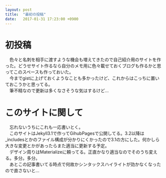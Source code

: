 ```yaml
---
layout: post
title:  "最初の投稿"
date:   2017-01-31 17:23:00 +0900
---
```


# 初投稿
　色々と名刺を相手に渡すような機会も増えてきたので自己紹介用のサイトを作った。どうせサイト作るなら自分のメモ用に色々載せておくブログも作るかと思ってこのスペースも作っておいた。  
　今までgistに上げておくようなことも多かったけど、これからはこっちに置いておこうかと思ってる。  
　筆不精なので更新は多くなさそうな気はするけど…

# このサイトに関して
　忘れないうちにこれも一応書いとく。  
　このサイトはJekyll3.1で作ってGihubPagesで公開してる。3.2以降は_includesとかのファイル構成が分かりにくかったので3.1の方にした。何かしら大きな変更とかがあったらまた適当に更新する予定。  
　デザイン周りはMaterializeに頼ってる。正直かなり適当なのでそのうち変える。多分。多分。  
　あとこの記事書いてる時点で何故かシンタックスハイライトが効かなくなったので直さないと…

